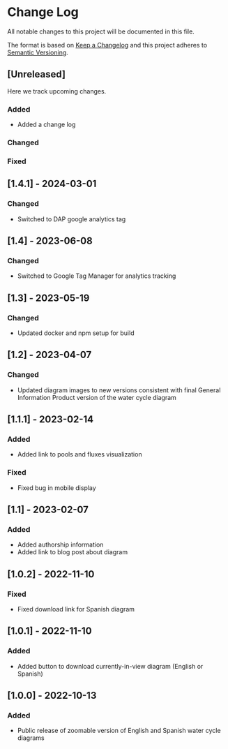 # Change Log
All notable changes to this project will be documented in this file.
 
The format is based on [Keep a Changelog](http://keepachangelog.com/)
and this project adheres to [Semantic Versioning](http://semver.org/).
 
## [Unreleased]
 
Here we track upcoming changes.
 
### Added
- Added a change log
 
### Changed
 
### Fixed
 
## [1.4.1] - 2024-03-01
 
### Changed

- Switched to DAP google analytics tag

## [1.4] - 2023-06-08
 
### Changed

- Switched to Google Tag Manager for analytics tracking

## [1.3] - 2023-05-19
 
### Changed

- Updated docker and npm setup for build

## [1.2] - 2023-04-07
 
### Changed

- Updated diagram images to new versions consistent with final General Information Product version of the water cycle diagram

## [1.1.1] - 2023-02-14
 
### Added

- Added link to pools and fluxes visualization

### Fixed
- Fixed bug in mobile display

## [1.1] - 2023-02-07
 
### Added

- Added authorship information
- Added link to blog post about diagram

## [1.0.2] - 2022-11-10
 
### Fixed

- Fixed download link for Spanish diagram

## [1.0.1] - 2022-11-10
 
### Added

- Added button to download currently-in-view diagram (English or Spanish)

## [1.0.0] - 2022-10-13
 
### Added

- Public release of zoomable version of English and Spanish water cycle diagrams